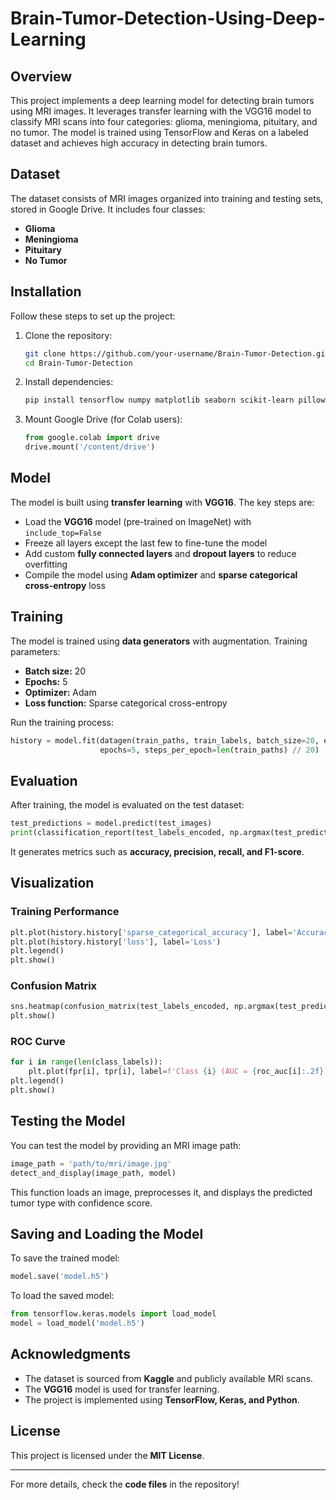 # Brain-Tumor-Detection-Using-Deep-Learning

## Overview
This project implements a deep learning model for detecting brain tumors using MRI images. It leverages transfer learning with the VGG16 model to classify MRI scans into four categories: glioma, meningioma, pituitary, and no tumor. The model is trained using TensorFlow and Keras on a labeled dataset and achieves high accuracy in detecting brain tumors.

## Dataset
The dataset consists of MRI images organized into training and testing sets, stored in Google Drive. It includes four classes:
- **Glioma**
- **Meningioma**
- **Pituitary**
- **No Tumor**

## Installation
Follow these steps to set up the project:

1. Clone the repository:
   ```bash
   git clone https://github.com/your-username/Brain-Tumor-Detection.git
   cd Brain-Tumor-Detection
   ```
2. Install dependencies:
   ```bash
   pip install tensorflow numpy matplotlib seaborn scikit-learn pillow
   ```
3. Mount Google Drive (for Colab users):
   ```python
   from google.colab import drive
   drive.mount('/content/drive')
   ```

## Model
The model is built using **transfer learning** with **VGG16**. The key steps are:
- Load the **VGG16** model (pre-trained on ImageNet) with `include_top=False`
- Freeze all layers except the last few to fine-tune the model
- Add custom **fully connected layers** and **dropout layers** to reduce overfitting
- Compile the model using **Adam optimizer** and **sparse categorical cross-entropy** loss

## Training
The model is trained using **data generators** with augmentation. Training parameters:
- **Batch size:** 20
- **Epochs:** 5
- **Optimizer:** Adam
- **Loss function:** Sparse categorical cross-entropy

Run the training process:
```python
history = model.fit(datagen(train_paths, train_labels, batch_size=20, epochs=5),
                    epochs=5, steps_per_epoch=len(train_paths) // 20)
```

## Evaluation
After training, the model is evaluated on the test dataset:
```python
test_predictions = model.predict(test_images)
print(classification_report(test_labels_encoded, np.argmax(test_predictions, axis=1)))
```
It generates metrics such as **accuracy, precision, recall, and F1-score**.

## Visualization
### Training Performance
```python
plt.plot(history.history['sparse_categorical_accuracy'], label='Accuracy')
plt.plot(history.history['loss'], label='Loss')
plt.legend()
plt.show()
```

### Confusion Matrix
```python
sns.heatmap(confusion_matrix(test_labels_encoded, np.argmax(test_predictions, axis=1)), annot=True, cmap="Blues")
plt.show()
```

### ROC Curve
```python
for i in range(len(class_labels)):
    plt.plot(fpr[i], tpr[i], label=f'Class {i} (AUC = {roc_auc[i]:.2f})')
plt.legend()
plt.show()
```

## Testing the Model
You can test the model by providing an MRI image path:
```python
image_path = 'path/to/mri/image.jpg'
detect_and_display(image_path, model)
```
This function loads an image, preprocesses it, and displays the predicted tumor type with confidence score.

## Saving and Loading the Model
To save the trained model:
```python
model.save('model.h5')
```
To load the saved model:
```python
from tensorflow.keras.models import load_model
model = load_model('model.h5')
```

## Acknowledgments
- The dataset is sourced from **Kaggle** and publicly available MRI scans.
- The **VGG16** model is used for transfer learning.
- The project is implemented using **TensorFlow, Keras, and Python**.
  

## License
This project is licensed under the **MIT License**.

---
For more details, check the **code files** in the repository!


